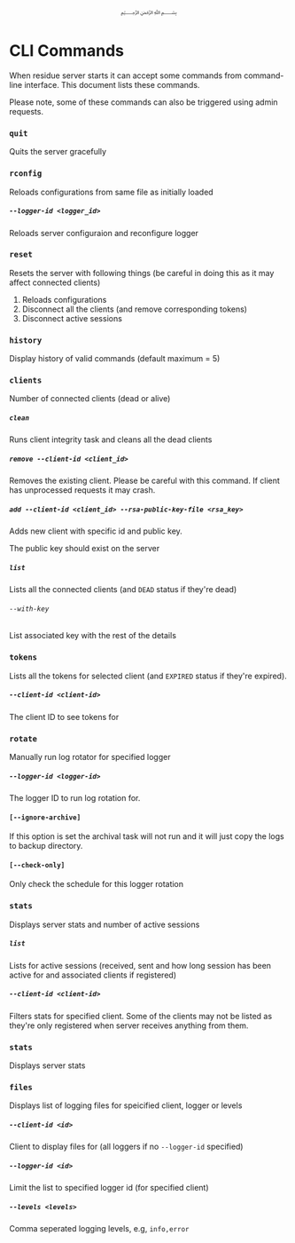<p align="center">
   ﷽
</p>

# CLI Commands
When residue server starts it can accept some commands from command-line interface. This document lists these commands.

Please note, some of these commands can also be triggered using admin requests.

### `quit`
Quits the server gracefully

### `rconfig`
Reloads configurations from same file as initially loaded

##### `--logger-id <logger_id>`
Reloads server configuraion and reconfigure logger

### `reset`
Resets the server with following things (be careful in doing this as it may affect connected clients)

 1. Reloads configurations
 2. Disconnect all the clients (and remove corresponding tokens)
 3. Disconnect active sessions

### `history`
Display history of valid commands (default maximum = 5)

### `clients`
Number of connected clients (dead or alive)

##### `clean`
Runs client integrity task and cleans all the dead clients

##### `remove --client-id <client_id>`
Removes the existing client. Please be careful with this command. If client has unprocessed requests it may crash.

##### `add --client-id <client_id> --rsa-public-key-file <rsa_key>`
Adds new client with specific id and public key.

The public key should exist on the server

##### `list`
Lists all the connected clients (and `DEAD` status if they're dead)

###### `--with-key`
List associated key with the rest of the details

### `tokens`
Lists all the tokens for selected client (and `EXPIRED` status if they're expired).

##### `--client-id <client-id>`
The client ID to see tokens for

### `rotate`
Manually run log rotator for specified logger

##### `--logger-id <logger-id>`
The logger ID to run log rotation for.

#### `[--ignore-archive]`
If this option is set the archival task will not run and it will just copy the logs to backup directory.

#### `[--check-only]`
Only check the schedule for this logger rotation

### `stats`
Displays server stats and number of active sessions

##### `list`
Lists for active sessions (received, sent and how long session has been active for and associated clients if registered)

##### `--client-id <client-id>`
Filters stats for specified client. Some of the clients may not be listed as they're only registered when server receives anything from them.

### `stats`
Displays server stats

### `files`
Displays list of logging files for speicified client, logger or levels

##### `--client-id <id>`
Client to display files for (all loggers if no `--logger-id` specified)

##### `--logger-id <id>`
Limit the list to specified logger id (for specified client)

##### `--levels <levels>`
Comma seperated logging levels, e.g, `info,error`
